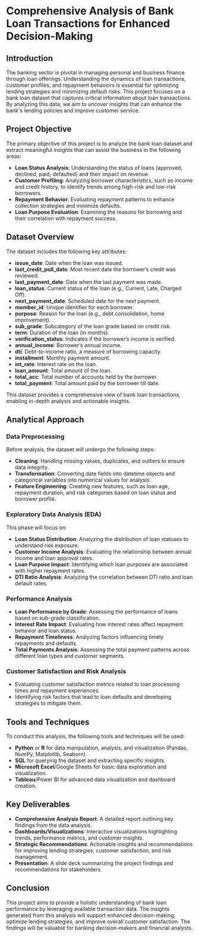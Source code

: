 # Comprehensive Analysis of Bank Loan Transactions for Enhanced Decision-Making

## Introduction
The banking sector is pivotal in managing personal and business finance through loan offerings. Understanding the dynamics of loan transactions, customer profiles, and repayment behaviors is essential for optimizing lending strategies and minimizing default risks. This project focuses on a bank loan dataset that captures critical information about loan transactions. By analyzing this data, we aim to uncover insights that can enhance the bank's lending policies and improve customer service.

## Project Objective
The primary objective of this project is to analyze the bank loan dataset and extract meaningful insights that can assist the business in the following areas:
- **Loan Status Analysis**: Understanding the status of loans (approved, declined, paid, defaulted) and their impact on revenue.
- **Customer Profiling**: Analyzing borrower characteristics, such as income and credit history, to identify trends among high-risk and low-risk borrowers.
- **Repayment Behavior**: Evaluating repayment patterns to enhance collection strategies and minimize defaults.
- **Loan Purpose Evaluation**: Examining the reasons for borrowing and their correlation with repayment success.

## Dataset Overview
The dataset includes the following key attributes:
- **issue_date**: Date when the loan was issued.
- **last_credit_pull_date**: Most recent date the borrower’s credit was reviewed.
- **last_payment_date**: Date when the last payment was made.
- **loan_status**: Current status of the loan (e.g., Current, Late, Charged Off).
- **next_payment_date**: Scheduled date for the next payment.
- **member_id**: Unique identifier for each borrower.
- **purpose**: Reason for the loan (e.g., debt consolidation, home improvement).
- **sub_grade**: Subcategory of the loan grade based on credit risk.
- **term**: Duration of the loan (in months).
- **verification_status**: Indicates if the borrower’s income is verified.
- **annual_income**: Borrower’s annual income.
- **dti**: Debt-to-income ratio, a measure of borrowing capacity.
- **installment**: Monthly payment amount.
- **int_rate**: Interest rate on the loan.
- **loan_amount**: Total amount of the loan.
- **total_acc**: Total number of accounts held by the borrower.
- **total_payment**: Total amount paid by the borrower till date.

This dataset provides a comprehensive view of bank loan transactions, enabling in-depth analysis and actionable insights.

## Analytical Approach

### Data Preprocessing
Before analysis, the dataset will undergo the following steps:
- **Cleaning**: Handling missing values, duplicates, and outliers to ensure data integrity.
- **Transformation**: Converting date fields into datetime objects and categorical variables into numerical values for analysis.
- **Feature Engineering**: Creating new features, such as loan age, repayment duration, and risk categories based on loan status and borrower profile.

### Exploratory Data Analysis (EDA)
This phase will focus on:
- **Loan Status Distribution**: Analyzing the distribution of loan statuses to understand risk exposure.
- **Customer Income Analysis**: Evaluating the relationship between annual income and loan approval rates.
- **Loan Purpose Impact**: Identifying which loan purposes are associated with higher repayment rates.
- **DTI Ratio Analysis**: Analyzing the correlation between DTI ratio and loan default rates.

### Performance Analysis
- **Loan Performance by Grade**: Assessing the performance of loans based on sub-grade classification.
- **Interest Rate Impact**: Evaluating how interest rates affect repayment behavior and loan status.
- **Repayment Timeliness**: Analyzing factors influencing timely repayments and defaults.
- **Total Payments Analysis**: Assessing the total payment patterns across different loan types and customer segments.

### Customer Satisfaction and Risk Analysis
- Evaluating customer satisfaction metrics related to loan processing times and repayment experiences.
- Identifying risk factors that lead to loan defaults and developing strategies to mitigate them.

## Tools and Techniques
To conduct this analysis, the following tools and techniques will be used:
- **Python** or **R** for data manipulation, analysis, and visualization (Pandas, NumPy, Matplotlib, Seaborn).
- **SQL** for querying the dataset and extracting specific insights.
- **Microsoft Excel**/Google Sheets for basic data exploration and visualization.
- **Tableau**/Power BI for advanced data visualization and dashboard creation.

## Key Deliverables
- **Comprehensive Analysis Report**: A detailed report outlining key findings from the data analysis.
- **Dashboards/Visualizations**: Interactive visualizations highlighting trends, performance metrics, and customer insights.
- **Strategic Recommendations**: Actionable insights and recommendations for improving lending strategies, customer satisfaction, and risk management.
- **Presentation**: A slide deck summarizing the project findings and recommendations for stakeholders.

## Conclusion
This project aims to provide a holistic understanding of bank loan performance by leveraging available transaction data. The insights generated from this analysis will support enhanced decision-making, optimize lending strategies, and improve overall customer satisfaction. The findings will be valuable for banking decision-makers and financial analysts.
